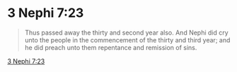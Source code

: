 # 3 Nephi 7:23

> Thus passed away the thirty and second year also. And Nephi did cry unto the people in the commencement of the thirty and third year; and he did preach unto them repentance and remission of sins.

[3 Nephi 7:23](https://www.churchofjesuschrist.org/study/scriptures/bofm/3-ne/7?lang=eng&id=p23#p23)


